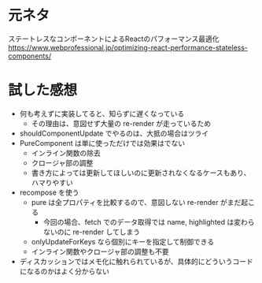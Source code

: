 # 元ネタ
ステートレスなコンポーネントによるReactのパフォーマンス最適化  
https://www.webprofessional.jp/optimizing-react-performance-stateless-components/


# 試した感想
- 何も考えずに実装してると、知らずに遅くなっている
  - その理由は、意図せず大量の re-render が走っているため
- shouldComponentUpdate でやるのは、大抵の場合はツライ
- PureComponent は単に使っただけでは効果はでない
  - インライン関数の除去
  - クロージャ部の調整
  - 書き方によっては更新してほしいのに更新されなくなるケースもあり、ハマりやすい
- recompose を使う
  - pure は全プロパティを比較するので、意図しない re-render がまだ起こる
    - 今回の場合、fetch でのデータ取得では name, highlighted は変わらないのに re-render してしまう
  - onlyUpdateForKeys なら個別にキーを指定して制御できる
  - インライン関数やクロージャ部の調整も不要
- ディスカッションではメモ化に触れられているが、具体的にどういうコードになるのかはよく分からない
